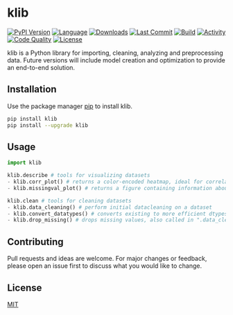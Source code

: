 # klib

[![PyPI Version](https://img.shields.io/pypi/v/klib)](https://pypi.org/project/klib/)
[![Language](https://img.shields.io/github/languages/top/akanz1/klib)](https://pypi.org/project/klib/)
[![Downloads](https://img.shields.io/pypi/dw/klib)](https://pypi.org/project/klib/)
[![Last Commit](https://img.shields.io/github/last-commit/akanz1/klib)](https://github.com/akanz1/klib)
[![Build](https://scrutinizer-ci.com/g/akanz1/klib/badges/build.png?b=master)](https://github.com/akanz1/klib)
[![Activity](https://img.shields.io/github/commit-activity/m/akanz1/klib)](https://github.com/akanz1/klib)
[![Code Quality](https://scrutinizer-ci.com/g/akanz1/klib/badges/quality-score.png?b=master)](https://github.com/akanz1/klib)
[![License](https://img.shields.io/pypi/l/klib)](https://github.com/akanz1/klib/blob/master/LICENSE)

klib is a Python library for importing, cleaning, analyzing and preprocessing data. Future versions will include model creation and optimization to provide an end-to-end solution.

## Installation

Use the package manager [pip](https://pip.pypa.io/en/stable/) to install klib.

```bash
pip install klib
pip install --upgrade klib
```

## Usage

```python
import klib

klib.describe # tools for visualizing datasets
- klib.corr_plot() # returns a color-encoded heatmap, ideal for correlations
- klib.missingval_plot() # returns a figure containing information about missing values

klib.clean # tools for cleaning datasets
- klib.data_cleaning() # perform initial datacleaning on a dataset
- klib.convert_datatypes() # converts existing to more efficient dtypes, also called in ".data_cleaning()"
- klib.drop_missing() # drops missing values, also called in ".data_cleaning()"
```

## Contributing

Pull requests and ideas are welcome. For major changes or feedback, please open an issue first to discuss what you would like to change.

## License

[MIT](https://choosealicense.com/licenses/mit/)
